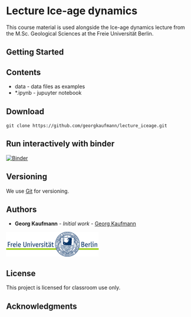 # Lecture Ice-age dynamics
  
This course material is used alongside the Ice-age dynamics lecture
from the M.Sc. Geological Sciences at the Freie Universität Berlin.


## Getting Started

## Contents

- data     - data files as examples
- \*.ipynb - jupuyter notebook

## Download
```
git clone https://github.com/georgkaufmann/lecture_iceage.git
```

## Run interactively with binder

[![Binder](https://mybinder.org/badge_logo.svg)](https://mybinder.org/v2/gh/georgkaufmann/lecture_iceage.git/master?filepath=index.ipynb)

## Versioning

We use [Git](https://git-scm.com/) for versioning.

## Authors

* **Georg Kaufmann** - *Initial work* - [Georg Kaufmann](http://userpage.fu-berlin.de/~geodyn)

![](images/fu-logo.jpg)


## License

This project is licensed for classroom use only.

## Acknowledgments
